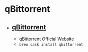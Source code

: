 # qBittorrent
- [qBittorrent](https://www.qbittorrent.org/)
  - 
  - qBittorrent Official Website
  - `brew cask install qbittorrent`
